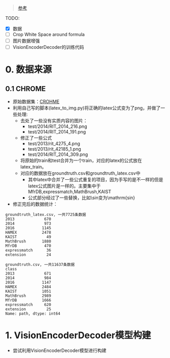 > [参考](https://github.com/jungomi/math-formula-recognition)

TODO:
- [x] 数据
- [ ] Crop White Space around formula
- [ ] 图片数据增强
- [ ] VisionEncoderDecoder的训练代码

# 0. 数据来源

## 0.1 CHROME
- 原始数据集：[CROHME](https://www.kaggle.com/datasets/3a6d371ee185e037fbc0d4eba075053aeaa54077bda6de3ed1b8f988891fa9ea)
- 利用自己写的脚本(latex_to_img.py)将正确的latex公式变为了png，并做了一些处理:
    - 去处了一些没有实质内容的图片：
        - test/2014/RIT_2014_216.png
        - test/2014/RIT_2014_191.png 
    - 修正了一些公式
        - test/2013/rit_4275_4.png
        - test/2013/rit_42185_1.png
        - test/2014/RIT_2014_309.png
    - 将原始的train和test合并为一个train，对应的latex的公式放在latex_train。
    - 对应的数据放在groundtruth.csv和groundtruth_latex.csv中
        - 其中latex中合并了一些公式重复的项目，因为手写的是不一样的但是latex公式图片是一样的。主要集中于MfrDB,expressmatch,MathBrush,KAIST
        - 公式部分经过了一些替换，比如\sin变为\mathrm{sin}
- 修正完后的数据统计：
```text
groundtruth_latex.csv, 一共7725条数据
2013             670
2014             973
2016            1145
HAMEX           2478
KAIST             49
MathBrush       1880
MfrDB            470
expressmatch      36
extension         24

groundtruth.csv, 一共11637条数据
class
2013             671
2014             984
2016            1147
HAMEX           2484
KAIST           1051
MathBrush       2989
MfrDB           1666
expressmatch     620
extension         25
Name: path, dtype: int64
```
# 1. VisionEncoderDecoder模型构建
- 尝试利用VisionEncoderDecoder模型进行构建
